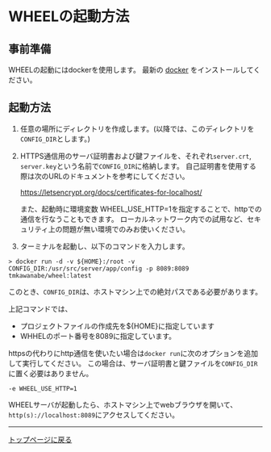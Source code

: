 # WHEELの起動方法

## 事前準備
WHEELの起動にはdockerを使用します。
最新の [docker](https://www.docker.com/) をインストールしてください。

## 起動方法
1. 任意の場所にディレクトリを作成します。(以降では、このディレクトリを`CONFIG_DIR`とします。)
2.  HTTPS通信用のサーバ証明書および鍵ファイルを、それぞれ`server.crt`, `server.key`という名前で`CONFIG_DIR`に格納します。
    自己証明書を使用する際は次のURLのドキュメントを参考にしてください。

    https://letsencrypt.org/docs/certificates-for-localhost/

    また、起動時に環境変数 WHEEL_USE_HTTP=1を指定することで、httpでの通信を行なうこともできます。
    ローカルネットワーク内での試用など、セキュリティ上の問題が無い環境でのみお使いください。

3. ターミナルを起動し、以下のコマンドを入力します。

```
> docker run -d -v ${HOME}:/root -v CONFIG_DIR:/usr/src/server/app/config -p 8089:8089 tmkawanabe/wheel:latest
```

このとき、`CONFIG_DIR`は、ホストマシン上での絶対パスである必要があります。

上記コマンドでは、

- プロジェクトファイルの作成先を${HOME}に指定しています
- WHHELのポート番号を8089に指定しています。

httpsの代わりにhttp通信を使いたい場合は`docker run`に次のオプションを追加して実行してください。
この場合は、サーバ証明書と鍵ファイルを`CONFIG_DIR`に置く必要はありません。

```
-e WHEEL_USE_HTTP=1
```

WHEELサーバが起動したら、ホストマシン上でwebブラウザを開いて、`http(s)://localhost:8089`にアクセスしてください。

--------
[トップページに戻る](../index.md)
